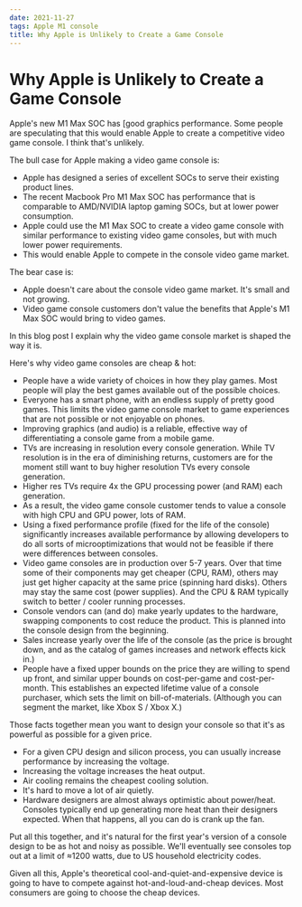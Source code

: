 ```yaml
---
date: 2021-11-27
tags: Apple M1 console
title: Why Apple is Unlikely to Create a Game Console
---
```


# Why Apple is Unlikely to Create a Game Console

Apple's new M1 Max SOC has [good graphics performance. Some people are speculating that this would enable Apple to create a competitive video game console. I think that's unlikely.

The bull case for Apple making a video game console is:

+ Apple has designed a series of excellent SOCs to serve their existing product lines.
+ The recent Macbook Pro M1 Max SOC has performance that is comparable to AMD/NVIDIA laptop gaming SOCs, but at lower power consumption.
+ Apple could use the M1 Max SOC to create a video game console with similar performance to existing video game consoles, but with much lower power requirements.
+ This would enable Apple to compete in the console video game market.

The bear case is:

- Apple doesn't care about the console video game market. It's small and not growing.
- Video game console customers don't value the benefits that Apple's M1 Max SOC would bring to video games.

In this blog post I explain why the video game console market is shaped the way it is.

<!--more-->

Here's why video game consoles are cheap & hot:

+ People have a wide variety of choices in how they play games. Most people will play the best games available out of the possible choices.
+ Everyone has a smart phone, with an endless supply of pretty good games. This limits the video game console market to game experiences that are not possible or not enjoyable on phones.
+ Improving graphics (and audio) is a reliable, effective way of differentiating a console game from a mobile game.
+ TVs are increasing in resolution every console generation. While TV resolution is in the era of diminishing returns, customers are for the moment still want to buy higher resolution TVs every console generation.
+ Higher res TVs require 4x the GPU processing power (and RAM) each generation.
+ As a result, the video game console customer tends to value a console with high CPU and GPU power, lots of RAM.
+ Using a fixed performance profile (fixed for the life of the console) significantly increases available performance by allowing developers to do all sorts of microoptimizations that would not be feasible if there were differences between consoles.
+ Video game consoles are in production over 5-7 years. Over that time some of their components may get cheaper (CPU, RAM), others may just get higher capacity at the same price (spinning hard disks). Others may stay the same cost (power supplies). And the CPU & RAM typically switch to better / cooler running processes.
+ Console vendors can (and do) make yearly updates to the hardware, swapping components to cost reduce the product. This is planned into the console design from the beginning.
+ Sales increase yearly over the life of the console (as the price is brought down, and as the catalog of games increases and network effects kick in.)
+ People have a fixed upper bounds on the price they are willing to spend up front, and similar upper bounds on cost-per-game and cost-per-month. This establishes an expected lifetime value of a console purchaser, which sets the limit on bill-of-materials. (Although you can segment the market, like Xbox S / Xbox X.)

Those facts together mean you want to design your console so that it's as powerful as possible for a given price.

+ For a given CPU design and silicon process, you can usually increase performance by increasing the voltage.
+ Increasing the voltage increases the heat output.
+ Air cooling remains the cheapest cooling solution.
+ It's hard to move a lot of air quietly.
+ Hardware designers are almost always optimistic about power/heat. Consoles typically end up generating more heat than their designers expected. When that happens, all you can do is crank up the fan.
 
Put all this together, and it's natural for the first year's version of a console design to be as hot and noisy as possible. We'll eventually see consoles top out at a limit of ≈1200 watts, due to US household electricity codes.

Given all this, Apple's theoretical cool-and-quiet-and-expensive device is going to have to compete against hot-and-loud-and-cheap devices. Most consumers are going to choose the cheap devices.